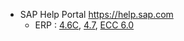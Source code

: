 <!-- 
<a href="" target="_blank">Text</a>
<a href="" target="_blank" title="">Text</a>
-->
- SAP Help Portal https://help.sap.com
  - ERP : <a href="https://help.sap.com/doc/saphelp_46c/4.6C/en-US/e1/8e51341a06084de10000009b38f83b/frameset.htm" target="_blank">4.6C</a>, <a href="https://help.sap.com/doc/saphelp_470/4.7/en-US/e1/8e51341a06084de10000009b38f83b/frameset.htm" target="_blank">4.7</a>, <a href="https://help.sap.com/viewer/9cba3865dd7248f5abd4330b4e7cfc84/6.17.17/en-US" target="_blank">ECC 6.0</a>
